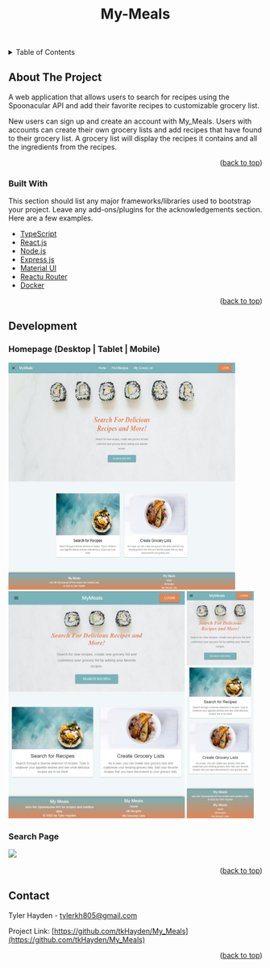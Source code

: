 <div id="top"></div>



  <h1 align="center">My-Meals</h1>

  <p align="center">
    <br />
</div>



<!-- TABLE OF CONTENTS -->
<details>
  <summary>Table of Contents</summary>
  <ol>
    <li>
      <a href="#about-the-project">About The Project</a>
      <ul>
        <li><a href="#built-with">Built With</a></li>
      </ul>
    </li>
    <li><a href="#development">Development</a></li>
    <li><a href="#contact">Contact</a></li>
  </ol>
</details>



<!-- ABOUT THE PROJECT -->
## About The Project


A web application that allows users to search for recipes using the Spoonacular API and add their favorite recipes to customizable grocery list.

New users can sign up and create an account with My_Meals. Users with accounts can create their own grocery lists and add recipes that have found to their
grocery list. A grocery list will display the recipes it contains and all the ingredients from the recipes.

<p align="right">(<a href="#top">back to top</a>)</p>



### Built With

This section should list any major frameworks/libraries used to bootstrap your project. Leave any add-ons/plugins for the acknowledgements section. Here are a few examples.

* [TypeScript](https://www.typescriptlang.org/)
* [React.js](https://reactjs.org/)
* [Node.js](https://nodejs.org/en/)
* [Express js](https://expressjs.com/)
* [Material UI](https://mui.com/)
* [Reactu Router](https://reactrouter.com/)
* [Docker](https://www.docker.com/)

<p align="right">(<a href="#top">back to top</a>)</p>





<!-- USAGE EXAMPLES -->
## Development

### Homepage (Desktop | Tablet | Mobile)

<div>
  <img src="https://raw.githubusercontent.com/tkHayden/MealsScreenShots/master/homepage.png" width="450" height= "450">
  <img src="https://raw.githubusercontent.com/tkHayden/MealsScreenShots/master/tablet.png" width="350" height= "450">
  <img src="https://raw.githubusercontent.com/tkHayden/MealsScreenShots/master/mobile.png"  height= "450">
</div>



### Search Page
<img src="https://github.com/tkHayden/MealsScreenShots/blob/master/ezgif.com-gif-maker.gif?raw=true"  />


<p align="right">(<a href="#top">back to top</a>)</p>



<!-- CONTACT -->
## Contact

Tyler Hayden - tylerkh805@gmail.com

Project Link: [https://github.com/tkHayden/My_Meals](https://github.com/tkHayden/My_Meals)

<p align="right">(<a href="#top">back to top</a>)</p>


